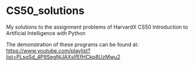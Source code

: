 # CS50_solutions
My solutions to the assignment problems of HarvardX CS50 Introduction to Artificial Intelligence with Python



The demonstration of these programs can be found at:
https://www.youtube.com/playlist?list=PLsqSd_4P9SegNjJAXslfEfHCkp8UzMwu2
